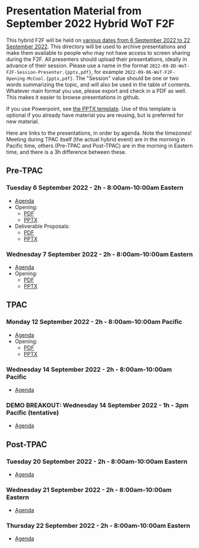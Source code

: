 # Presentation Material from September 2022 Hybrid WoT F2F
This hybrid F2F will be held on
[various dates from 6 September 2022 to 22 September 2022](https://www.w3.org/WoT/IG/wiki/F2F_meeting,_September_2022).
This directory will be used to archive presentations and make them available to people
who may not have access to screen sharing during the F2F.
All presenters should upload their presentations, ideally in advance of their session.
Please use a name in the format `2022-09-DD-WoT-F2F-Session-Presenter.{pptx,pdf}`,
for example `2022-09-06-WoT-F2F-Opening-McCool.{pptx,pdf}`.  The "Session" value should be one
or two words summarizing the topic, and will also be used in the table of contents.
Whatever main format you use, please export and check in a PDF as well.
This makes it easier to browse presentations in github.

If you use Powerpoint, see 
[the PPTX template](Template-2022-09-DD-WoT-F2F-Session-Presenter.potx).
Use of this template is optional if you already have material you are reusing,
but is preferred for new material.

Here are links to the presentations, in order by agenda.  Note the timezones!
Meeting during TPAC itself (the actual hybrid event) are in the morning in Pacific time,
others (Pre-TPAC and Post-TPAC) are in the morning in
Eastern time, and there is a 3h difference between these.

## Pre-TPAC
### Tuesday 6 September 2022 - 2h - 8:00am-10:00am Eastern
* [Agenda](https://www.w3.org/WoT/IG/wiki/F2F_meeting,_September_2022#Tuesday.2C_September_6)
* Opening:
   - [PDF](2022-09-06-WoT-F2F-Opening-McCool.pdf)
   - [PPTX](2022-09-06-WoT-F2F-Opening-McCool.pptx)
* Deliverable Proposals:
   - [PDF](2022-09-06-WoT-F2F-Proposals-McCool.pdf)
   - [PPTX](2022-09-06-WoT-F2F-Proposals-McCool.pptx)

### Wednesday 7 September 2022 - 2h - 8:00am-10:00am Eastern
* [Agenda](https://www.w3.org/WoT/IG/wiki/F2F_meeting,_September_2022#Wednesday.2C_September_7)
* Opening:
   - [PDF](2022-09-07-WoT-F2F-Opening-McCool.pdf)
   - [PPTX](2022-09-07-WoT-F2F-Opening-McCool.pptx)

## TPAC
### Monday 12 September 2022 - 2h - 8:00am-10:00am Pacific
* [Agenda](https://www.w3.org/WoT/IG/wiki/F2F_meeting,_September_2022#Monday.2C_September_12)
* Opening:
   - [PDF](2022-09-12-WoT-F2F-Opening-McCool.pdf)
   - [PPTX](2022-09-12-WoT-F2F-Opening-McCool.pptx)

### Wednesday 14 September 2022 - 2h - 8:00am-10:00am Pacific
* [Agenda](https://www.w3.org/WoT/IG/wiki/F2F_meeting,_September_2022#Wednesday.2C_September_14)

### DEMO BREAKOUT: Wednesday 14 September 2022 - 1h - 3pm Pacific (tentative)
* [Agenda](https://www.w3.org/WoT/IG/wiki/F2F_meeting,_September_2022#WoT_Status_Update_and_Demos)

## Post-TPAC
### Tuesday 20 September 2022 - 2h - 8:00am-10:00am Eastern
* [Agenda](https://www.w3.org/WoT/IG/wiki/F2F_meeting,_September_2022#Tuesday.2C_September_20)

### Wednesday 21 September 2022 - 2h - 8:00am-10:00am Eastern
* [Agenda](https://www.w3.org/WoT/IG/wiki/F2F_meeting,_September_2022#Wednesday.2C_September_21)

### Thursday 22 September 2022 - 2h - 8:00am-10:00am Eastern
* [Agenda](https://www.w3.org/WoT/IG/wiki/F2F_meeting,_September_2022#Wednesday.2C_September_21)
